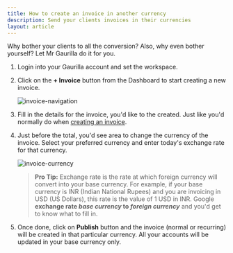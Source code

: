 ```yaml
---
title: How to create an invoice in another currency
description: Send your clients invoices in their currencies
layout: article
---
```

Why bother your clients to all the conversion? Also, why even bother yourself? Let Mr Gaurilla do it for you.

1. Login into your Gaurilla account and set the workspace.

2. Click on the **+ Invoice** button from the Dashboard to start creating a new invoice.

	![invoice-navigation]({{site.url}}/images/dashboard/dashboard.png)

3. Fill in the details for the invoice, you'd like to the created. Just like you'd normally do when [creating an invoice]({{site.url}}/articles/how-to-create-an-invoice).

4. Just before the total, you'd see area to change the currency of the invoice. Select your preferred currency and enter today's exchange rate for that currency.

	![invoice-currency]({{site.url}}/images/slips/currency.png)

	> **Pro Tip:** Exchange rate is the rate at which foreign currency will convert into your base currency. For example, if your base currency is INR (Indian National Rupees) and you are invoicing in USD (US Dollars), this rate is the value of 1 USD in INR. Google **exchange rate *base currency* to *foreign currency*** and you'd get to know what to fill in.


5. Once done, click on **Publish** button and the invoice (normal or recurring) will be created in that particular currency. All your accounts will be updated in your base currency only.